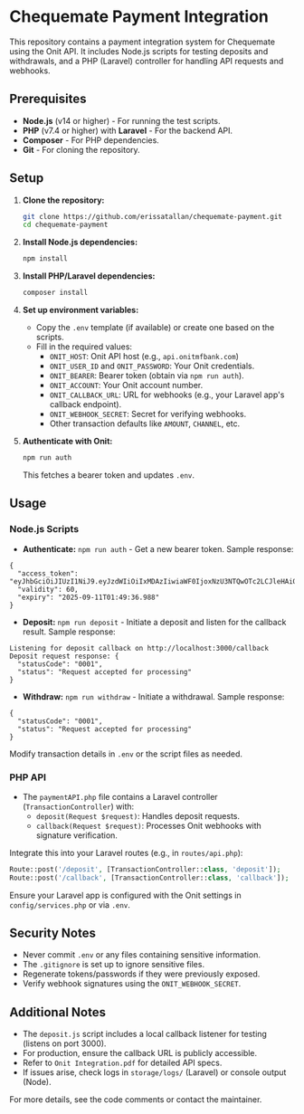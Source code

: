 # Chequemate Payment Integration

This repository contains a payment integration system for Chequemate using the Onit API. It includes Node.js scripts for testing deposits and withdrawals, and a PHP (Laravel) controller for handling API requests and webhooks.

## Prerequisites

- **Node.js** (v14 or higher) - For running the test scripts.
- **PHP** (v7.4 or higher) with **Laravel** - For the backend API.
- **Composer** - For PHP dependencies.
- **Git** - For cloning the repository.

## Setup

1. **Clone the repository:**
   ```bash
   git clone https://github.com/erissatallan/chequemate-payment.git
   cd chequemate-payment
   ```

2. **Install Node.js dependencies:**
   ```bash
   npm install
   ```

3. **Install PHP/Laravel dependencies:**
   ```bash
   composer install
   ```

4. **Set up environment variables:**
   - Copy the `.env` template (if available) or create one based on the scripts.
   - Fill in the required values:
     - `ONIT_HOST`: Onit API host (e.g., `api.onitmfbank.com`)
     - `ONIT_USER_ID` and `ONIT_PASSWORD`: Your Onit credentials.
     - `ONIT_BEARER`: Bearer token (obtain via `npm run auth`).
     - `ONIT_ACCOUNT`: Your Onit account number.
     - `ONIT_CALLBACK_URL`: URL for webhooks (e.g., your Laravel app's callback endpoint).
     - `ONIT_WEBHOOK_SECRET`: Secret for verifying webhooks.
     - Other transaction defaults like `AMOUNT`, `CHANNEL`, etc.

5. **Authenticate with Onit:**
   ```bash
   npm run auth
   ```
   This fetches a bearer token and updates `.env`.

## Usage

### Node.js Scripts

- **Authenticate:** `npm run auth` - Get a new bearer token.
Sample response:
```
{
  "access_token": "eyJhbGciOiJIUzI1NiJ9.eyJzdWIiOiIxMDAzIiwiaWF0IjoxNzU3NTQwOTc2LCJleHAiOjE3NTc1NDQ1NzZ9.nY7qkKXhit73kaLH2Tc1fRGuThbVoeeleVFgB_zhNO4",
  "validity": 60,
  "expiry": "2025-09-11T01:49:36.988"
}
```
- **Deposit:** `npm run deposit` - Initiate a deposit and listen for the callback result.
Sample response:
```
Listening for deposit callback on http://localhost:3000/callback
Deposit request response: {
  "statusCode": "0001",
  "status": "Request accepted for processing"
}
```
- **Withdraw:** `npm run withdraw` - Initiate a withdrawal.
Sample response:
```
{
  "statusCode": "0001",
  "status": "Request accepted for processing"
}
```

Modify transaction details in `.env` or the script files as needed.

### PHP API

- The `paymentAPI.php` file contains a Laravel controller (`TransactionController`) with:
  - `deposit(Request $request)`: Handles deposit requests.
  - `callback(Request $request)`: Processes Onit webhooks with signature verification.

Integrate this into your Laravel routes (e.g., in `routes/api.php`):

```php
Route::post('/deposit', [TransactionController::class, 'deposit']);
Route::post('/callback', [TransactionController::class, 'callback']);
```

Ensure your Laravel app is configured with the Onit settings in `config/services.php` or via `.env`.

## Security Notes

- Never commit `.env` or any files containing sensitive information.
- The `.gitignore` is set up to ignore sensitive files.
- Regenerate tokens/passwords if they were previously exposed.
- Verify webhook signatures using the `ONIT_WEBHOOK_SECRET`.

## Additional Notes

- The `deposit.js` script includes a local callback listener for testing (listens on port 3000).
- For production, ensure the callback URL is publicly accessible.
- Refer to `Onit Integration.pdf` for detailed API specs.
- If issues arise, check logs in `storage/logs/` (Laravel) or console output (Node).

For more details, see the code comments or contact the maintainer.
